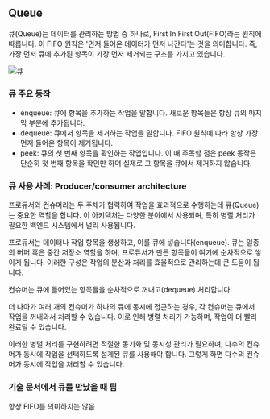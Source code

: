 ## Queue

큐(Queue)는 데이터를 관리하는 방법 중 하나로, First In First Out(FIFO)라는 원칙에 따릅니다. 이 FIFO 원칙은 '먼저 들어온 데이터가 먼저 나간다'는 것을 의미합니다. 즉, 가장 먼저 큐에 추가된 항목이 가장 먼저 제거되는 구조를 가지고 있습니다.

![큐](https://github.com/velyvelylovely/DataStructure/assets/98696925/d71c9bb8-b675-44fe-bf5f-10e81deeee44)

### 큐 주요 동작

- enqueue: 큐에 항목을 추가하는 작업을 말합니다. 새로운 항목들은 항상 큐의 마지막 부분에 추가됩니다.
- dequeue: 큐에서 항목을 제거하는 작업을 말합니다. FIFO 원칙에 따라 항상 가장 먼저 들어온 항목이 제거됩니다.
- peek: 큐의 첫 번째 항목을 확인하는 작업입니다. 이 때 주목할 점은 peek 동작은 단순히 첫 번째 항목을 확인만 하며 실제로 그 항목을 큐에서 제거하지 않습니다.

### 큐 사용 사례: Producer/consumer architecture

프로듀서와 컨슈머라는 두 주체가 협력하여 작업을 효과적으로 수행하는데 큐(Queue)는 중요한 역할을 합니다. 이 아키텍처는 다양한 분야에서 사용되며, 특히 병렬 처리가 필요한 백엔드 시스템에서 널리 사용됩니다.

프로듀서는 데이터나 작업 항목을 생성하고, 이를 큐에 넣습니다(enqueue). 큐는 일종의 버퍼 혹은 중간 저장소 역할을 하며, 프로듀서가 만든 항목들이 여기에 순차적으로 쌓이게 됩니다. 이러한 구성은 작업의 분산과 처리를 효율적으로 관리하는데 큰 도움이 됩니다.

컨슈머는 큐에 들어있는 항목들을 순차적으로 꺼내고(dequeue) 처리합니다. 

더 나아가 여러 개의 컨슈머가 하나의 큐에 동시에 접근하는 경우, 각 컨슈머는 큐에서 작업을 꺼내와서 처리할 수 있습니다. 이로 인해 병렬 처리가 가능하며, 작업이 더 빨리 완료될 수 있습니다.

이러한 병렬 처리를 구현하려면 적절한 동기화 및 동시성 관리가 필요하며, 다수의 컨슈머가 동시에 작업을 선택하도록 설계된 큐를 사용해야 합니다. 그렇게 하면 다수의 컨슈머가 동시에 작업을 처리할 수 있습니다.

### 기술 문서에서 큐를 만났을 때 팁

항상 FIFO를 의미하지는 않음
